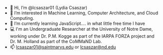 - 👋 Hi, I’m @lcsaszar01 (Lydia Csaszar)
- 👀 I’m interested in Machine Learning, Computer Architecture, and Cloud Computing.
- 🌱 I’m currently learning JavaScript.... in what little free time I have
- 💻 I'm an Undergraduate Researcher at the University of Notre Dame, working under Dr. P.M. Kogge as part of the IARPA FORZA project and Dr. M. Holland as part of the CoMMaND Lab. 
- 📫 lcsaszar01@saintmarys.edu or lcsaszar@nd.edu

<!---
lcsaszar01/lcsaszar01 is a ✨ special ✨ repository because its `README.md` (this file) appears on your GitHub profile.
You can click the Preview link to take a look at your changes.
--->
